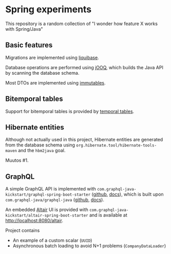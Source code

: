 # Spring experiments

This repository is a random collection of "I wonder how feature X works with Spring/Java"

## Basic features

Migrations are implemented using [liquibase](https://www.liquibase.org/).

Database operations are performed using [jOOQ](https://www.jooq.org/), which builds the Java API by scanning the database schema.

Most DTOs are implemented using [immutables](https://immutables.github.io/).

## Bitemporal tables

Support for bitemporal tables is provided by [temporal tables](https://github.com/nearform/temporal_tables).

## Hibernate entities

Although not actually used in this project, Hibernate entities are generated from the database schema using `org.hibernate.tool/hibernate-tools-maven` and the `hbm2java` goal.

Muutos #1.

## GraphQL

A simple GraphQL API is implemented with `com.graphql-java-kickstart/graphql-spring-boot-starter` ([github](https://github.com/graphql-java-kickstart/graphql-spring-boot), [docs](https://www.graphql-java-kickstart.com/spring-boot/)), which is built upon `com.graphql-java/graphql-java` ([github](https://github.com/graphql-java/graphql-java), [docs](https://www.graphql-java.com/documentation/v16/)).

An embedded [Altair](https://altair.sirmuel.design/) UI is provided with `com.graphql-java-kickstart/altair-spring-boot-starter` and is available at [http://localhost:8080/altair](http://localhost:8080/altair).

Project contains

- An example of a custom scalar (`UUID`)
- Asynchronous batch loading to avoid N+1 problems (`CompanyDataLoader`)
